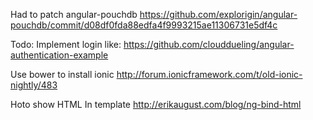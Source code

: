 Had to patch angular-pouchdb https://github.com/explorigin/angular-pouchdb/commit/d08df0fda88edfa4f9993215ae11306731e5df4c


Todo:
Implement login like: 
https://github.com/clouddueling/angular-authentication-example

Use bower to install ionic
http://forum.ionicframework.com/t/old-ionic-nightly/483

Hoto show HTML In template
http://erikaugust.com/blog/ng-bind-html